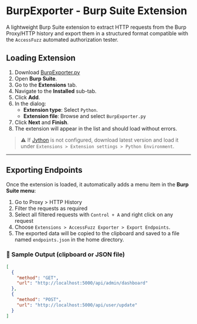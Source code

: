 # BurpExporter - Burp Suite Extension

A lightweight Burp Suite extension to extract HTTP requests from the Burp Proxy/HTTP history and export them in a structured format compatible with the `AccessFuzz` automated authorization tester.

## Loading Extension 
1. Download [BurpExporter.py](./BurpExporter.py)
2. Open **Burp Suite**.
3. Go to the **Extensions** tab.
4. Navigate to the **Installed** sub-tab.
5. Click **Add**.
6. In the dialog:
   - **Extension type**: Select `Python`.
   - **Extension file**: Browse and select `BurpExporter.py`
7. Click **Next** and **Finish**.
8. The extension will appear in the list and should load without errors.

> ⚠️ If [Jython](https://www.jython.org/) is not configured, download latest version and load it under `Extensions > Extension settings > Python Environment`. 

---

## Exporting Endpoints

Once the extension is loaded, it automatically adds a menu item in the **Burp Suite menu**:

1. Go to Proxy > HTTP History
2. Filter the requests as required
3. Select all filtered requests with `Control + A` and right click on any request
4. Choose `Extensions > AccessFuzz Exporter > Export Endpoints`.
5. The exported data will be copied to the clipboard and saved to a file named `endpoints.json` in the home directory.


### 🧪 Sample Output (clipboard or JSON file)

```json
[
  {
    "method": "GET",
    "url": "http://localhost:5000/api/admin/dashboard"
  },
  {
    "method": "POST",
    "url": "http://localhost:5000/api/user/update"
  }
]